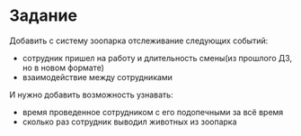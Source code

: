 # Задание

Добавить с систему зоопарка отслеживание следующих событий:

* сотрудник пришел на работу и длительность смены(из прошлого ДЗ, но в новом формате)
* взаимодействие между сотрудниками

И нужно добавить возможность узнавать:

* время проведенное сотрудником с его подопечными за всё время
* сколько раз сотрудник выводил животных из зоопарка
